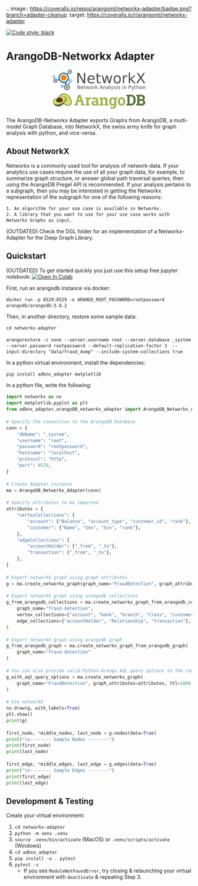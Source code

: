 .. image:: https://coveralls.io/repos/arangoml/networkx-adapter/badge.png?branch=adapter-cleanup
    :target: https://coveralls.io/r/arangoml/networkx-adapter

<a href="https://github.com/psf/black"><img alt="Code style: black" src="https://img.shields.io/badge/code%20style-black-000000.svg"></a>
# ArangoDB-Networkx Adapter

<center>
<img src="examples/assets/logos/networkx_logo.svg" width=50% >
</center>
<center>
<img src="examples/assets/logos/ArangoDB_logo.png" width=50% >
</center>

The ArangoDB-Networkx Adapter exports Graphs from ArangoDB, a multi-model Graph Database, into NetworkX, the swiss army knife for graph analysis with python, and vice-versa.

## About NetworkX

Networkx is a commonly used tool for analysis of network-data. If your analytics use cases require the use of all your graph data, for example, to summarize graph structure, or answer global path traversal queries, then using the ArangoDB Pregel API is recommended. If your analysis pertains to a subgraph, then you may be interested in getting the Networkx representation of the subgraph for one of the following reasons:

    1. An algorithm for your use case is available in Networkx.
    2. A library that you want to use for your use case works with Networkx Graphs as input.


(OUTDATED) Check the DGL folder for an implementation of a Networkx-Adapter for the Deep Graph Library.


##  Quickstart

(OUTDATED) To get started quickly you just use this setup free jupyter notebook: <a href="https://colab.research.google.com/github/arangoml/networkx-adapter/blob/master/examples/ArangoDB_NetworkxAdapter.ipynb" target="_parent"><img src="https://colab.research.google.com/assets/colab-badge.svg" alt="Open In Colab"/></a>

First, run an arangodb instance via docker:
```
docker run -p 8529:8529 -e ARANGO_ROOT_PASSWORD=rootpassword arangodb/arangodb:3.8.2
```

Then, in another directory, restore some sample data:
```
cd networkx-adapter

arangorestore -c none --server.username root --server.database _system --server.password rootpassword --default-replication-factor 3  --input-directory "data/fraud_dump" --include-system-collections true 
```

In a python virtual environment, install the dependencies:
```bash
pip install adbnx_adapter matplotlib
```

In a python file, write the following:
``` python
import networkx as nx
import matplotlib.pyplot as plt
from adbnx_adapter.arangoDB_networkx_adapter import ArangoDB_Networkx_Adapter

# Specify the connection to the ArangoDB Database
conn = {
    "dbName": "_system",
    "username": "root",
    "password": "rootpassword",
    "hostname": "localhost",
    "protocol": "http",
    "port": 8529,
}

# Create Adapter instance
ma = ArangoDB_Networkx_Adapter(conn)

# Specify attributes to be imported
attributes = {
    "vertexCollections": {
        "account": {"Balance", "account_type", "customer_id", "rank"},
        "customer": {"Name", "Sex", "Ssn", "rank"},
    },
    "edgeCollections": {
        "accountHolder": {"_from", "_to"},
        "transaction": {"_from", "_to"},
    },
}

# Export networkX graph using graph attributes
g = ma.create_networkx_graph(graph_name="FraudDetection", graph_attributes=attributes)

# Export networkX graph using arangodb collections
g_from_arangodb_collections = ma.create_networkx_graph_from_arangodb_collections(
    graph_name="fraud-detection",
    vertex_collections={"account", "bank", "branch", "Class", "customer"},
    edge_collections={"accountHolder", "Relationship", "transaction"},
)

# Export networkX graph using arangodb graph
g_from_arangodb_graph = ma.create_networkx_graph_from_arangodb_graph(
    graph_name="fraud-detection"
)

# You can also provide valid Python-Arango AQL query options to the command above, like such:
g_with_aql_query_options = ma.create_networkx_graph(
    graph_name="FraudDetection", graph_attributes=attributes, ttl=1000, stream=True
)

# Use networkX
nx.draw(g, with_labels=True)
plt.show()
print(g)

first_node, *middle_nodes, last_node = g.nodes(data=True)
print("\n-------- Sample Nodes --------")
print(first_node)
print(last_node)

first_edge, *middle_edges, last_edge = g.edges(data=True)
print("\n-------- Sample Edges --------")
print(first_edge)
print(last_edge)
```

##  Development & Testing

Create your virtual environment:
1. `cd networkx-adapter`
2. `python -m venv .venv`
3. `source .venv/bin/activate` (MacOS) or `.venv/scripts/activate` (Windows)
4. `cd adbnx_adapter`
5. `pip install -e . pytest`
6. `pytest -s`
    * If you see `ModuleNotFoundError`, try closing & relaunching your virtual environment with `deactivate` & repeating Step 3.
